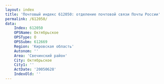 ```yaml
---
layout: index
title: 'Почтовый индекс 612050: отделение почтовой связи Почты России'
permalink: /612050/
data:
    Index: 612050
    OPSName: Октябрьское
    OPSType: О
    OPSSubm: 612669
    Region: 'Кировская область'
    Autonom: ''
    Area: 'Свечинский район'
    City: Октябрьское
    City1: ''
    ActDate: '20050628'
    IndexOld: ''
---
```

